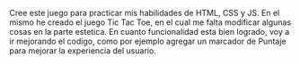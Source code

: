 Cree este juego para practicar mis habilidades de HTML, CSS y JS.
En el mismo he creado el juego Tic Tac Toe, en el cual me falta modificar algunas cosas en la parte estetica.
En cuanto funcionalidad esta bien logrado, voy a ir mejorando el codigo, como por ejemplo agregar un marcador de Puntaje para mejorar la experiencia del usuario.